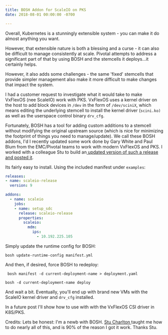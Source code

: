 ```yaml
---
title: BOSH Addon for ScaleIO on PKS
date: 2018-08-01 00:00:00 -0700

---
```

Overall, Kubernetes is a stunningly extensible system - you can make it do almost anything you want.

However, that extensible nature is both a blessing and a curse - it can also be difficult to manage consistently at scale.  Pivotal attempts to address a significant part of that by using BOSH and the stemcells it deploys...it certainly helps.

However, it also adds some challenges - the same 'fixed' stemcells that provide simpler management also make it more difficult to make changes that impact the system.

I had a customer request to investigate what it would take to make VxFlexOS (nee ScaleIO) work with PKS.  VxFlexOS uses a kernel driver on the host to add block devices in `/dev` in the form of `/dev/sciniX`, which means editing the underlying stemcell to install the kernel driver (`scini.ko)` as well as the userspace control binary `drv_cfg`.

Fortunately, BOSH has a tool for adding custom additions to a stemcell without modifying the original upstream source (which is nice for minimizing the footprint of things you need to manage/update).   We call these BOSH addons, I'd I recently updated some work done by Gary White and Paul Blum from the EMC/Pivotal teams to work with modern VxFlexOS and PKS.  I worked with a colleague Stu to build an[ updated version of such a release and posted it]().

Its fairly easy to install.  Using the included manifest under `examples`:

```yaml
releases:
- name: scaleio-release
  version: 9

addons:
  - name: scaleio
    jobs:
    - name: setup_sdc
      release: scaleio-release
      properties:
        scaleio:
          mdm:
            ips: 
              - 10.192.225.105
```

Simply update the runtime config for BOSH:

`bosh update-runtime-config manifest.yml`

And then, if desired, force BOSH to redeploy:

` bosh manifest -d current-deployment-name > deployment.yaml`

`bosh -d current-deployment-name deploy`

And wait a bit.   Eventually, you'll end up with brand new VMs with the ScaleIO kernel driver and `drv_cfg` installed.

In a future post I'll show how to use with with the VxFlexOS CSI driver in K8S/PKS.

Credits:  Lets be honest:  I'm a newb with BOSH.  [Stu Charlton ](https://twitter.com/svrc)taught me how to do nearly all of this, and is 90% of the reason I got it work.   Thanks Stu.